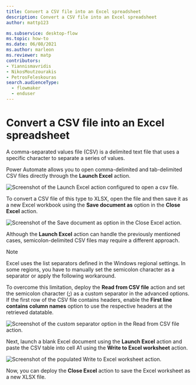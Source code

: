 ```yaml
---
title: Convert a CSV file into an Excel spreadsheet
description: Convert a CSV file into an Excel spreadsheet
author: mattp123

ms.subservice: desktop-flow
ms.topic: how-to
ms.date: 06/08/2021
ms.author: marleon
ms.reviewer: matp
contributors:
- Yiannismavridis
- NikosMoutzourakis
- PetrosFeleskouras
search.audienceType: 
  - flowmaker
  - enduser
---
```


# Convert a CSV file into an Excel spreadsheet

A comma-separated values file (CSV) is a delimited text file that uses a specific character to separate a series of values.

Power Automate allows you to open comma-delimited and tab-delimited CSV files directly through the **Launch Excel** action.

![Screenshot of the Launch Excel action configured to open a csv file.](media/convert-csv-excel/launch-excel-action.png)

To convert a CSV file of this type to XLSX, open the file and then save it as a new Excel workbook using the **Save document as** option in the **Close Excel** action.

![Screenshot of the Save document as option in the Close Excel action.](media/convert-csv-excel/close-excel-action.png)

Although the **Launch Excel** action can handle the previously mentioned cases, semicolon-delimited CSV files may require a different approach. 

> [!NOTE]
> Excel uses the list separators defined in the Windows regional settings. In some regions, you have to manually set the semicolon character as a separator or apply the following workaround.

To overcome this limitation, deploy the **Read from CSV file** action and set the semicolon character (**;**) as a custom separator in the advanced options. If the first row of the CSV file contains headers, enable the **First line contains column names** option to use the respective headers at the retrieved datatable.

![Screenshot of the custom separator option in the Read from CSV file action.](media/convert-csv-excel/read-csv-file-action.png)

Next, launch a blank Excel document using the **Launch Excel** action and paste the CSV table into cell A1 using the **Write to Excel worksheet** action. 


![Screenshot of the populated Write to Excel worksheet action.](media/convert-csv-excel/write-excel-worksheet-action.png)

Now, you can deploy the **Close Excel** action to save the Excel worksheet as a new XLSX file.

